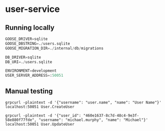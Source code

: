 # user-service

## Running locally

```py
GOOSE_DRIVER=sqlite
GOOSE_DBSTRING=./users.sqlite
GOOSE_MIGRATION_DIR=./internal/db/migrations

DB_DRIVER=sqlite
DB_URI=./users.sqlite

ENVIRONMENT=development
USER_SERVER_ADDRESS=:50051
```

## Manual testing

```shell
grpcurl -plaintext -d '{"username": "user.name", "name": "User Name"}' localhost:50051 User.CreateUser
```

```shell
grpcurl -plaintext -d '{"user_id": "460e1637-8c7d-48c4-9e3f-58e880f77fde", "username": "michael.murphy", "name": "Michael"}' localhost:50051 User.UpdateUser
```